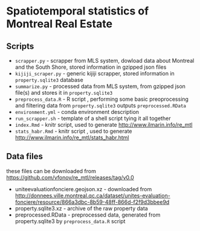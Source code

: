 # Spatiotemporal statistics of Montreal Real Estate

## Scripts
- `scrapper.py` - scrapper from MLS system, dowload data about Montreal and the South Shore, stored information in gzipped json files
- `kijiji_scraper.py` - generic kijiji scrapper, stored information in `property.sqlite3` database
- `summarize.py` - processed data from MLS system, from gzipped json file(s) and stores it in `property.sqlite3`
- `preprocess_data.R` - R script , performing some basic preoprocessing and filtering data from `property.sqlite3` outputs `preprocessed.RData`
- `environment.yml` - conda environment description
- `run_scrapper.sh` - template of a shell script tying it all together
- `index.Rmd` - knitr script, used to generate http://www.ilmarin.info/re_mtl
- `stats_habr.Rmd` - knitr script , used to generate http://www.ilmarin.info/re_mtl/stats_habr.html

## Data files
these files can be downloaded from https://github.com/vfonov/re_mtl/releases/tag/v0.0 
- uniteevaluationfonciere.geojson.xz - downloaded from http://donnees.ville.montreal.qc.ca/dataset/unites-evaluation-fonciere/resource/866a3dbc-8b59-48ff-866d-f2f9d3bbee9d
- property.sqlite3.xz - archive of the raw property data
- preprocessed.RData - preprocessed data, generated from property.sqlite3 by `preprocess_data.R` script

